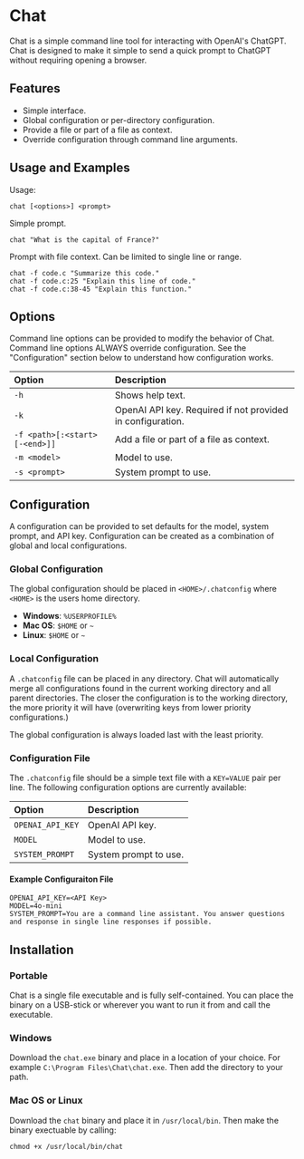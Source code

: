 # Chat

Chat is a simple command line tool for interacting with OpenAI's ChatGPT. Chat
is designed to make it simple to send a quick prompt to ChatGPT without
requiring opening a browser.

## Features

- Simple interface.
- Global configuration or per-directory configuration.
- Provide a file or part of a file as context.
- Override configuration through command line arguments.

## Usage and Examples
Usage:

`chat [<options>] <prompt>`

Simple prompt.

`chat "What is the capital of France?"`

Prompt with file context. Can be limited to single line or range.

`chat -f code.c "Summarize this code."`  
`chat -f code.c:25 "Explain this line of code."`  
`chat -f code.c:38-45 "Explain this function."`

## Options
Command line options can be provided to modify the behavior of Chat. Command line options ALWAYS override configuration. See the "Configuration" section below to understand how configuration works.

| Option | Description|
| :-- | :-- |
| `-h` | Shows help text. |
| `-k` | OpenAI API key. Required if not provided in configuration. |
| `-f <path>[:<start>[-<end>]]` | Add a file or part of a file as context. |
| `-m <model>` | Model to use. |
| `-s <prompt>` | System prompt to use. |

## Configuration
A configuration can be provided to set defaults for the model, system prompt, and API key. Configuration can be created as a combination of global and local configurations.

### Global Configuration
The global configuration should be placed in `<HOME>/.chatconfig` where `<HOME>` is the users home directory.

- **Windows**: `%USERPROFILE%`
- **Mac OS**: `$HOME` or `~`
- **Linux**: `$HOME` or `~`

### Local Configuration
A `.chatconfig` file can be placed in any directory. Chat will automatically merge all configurations found in the current working directory and all parent directories. The closer the configuration is to the working directory, the more priority it will have (overwriting keys from lower priority configurations.)

The global configuration is always loaded last with the least priority.

### Configuration File

The `.chatconfig` file should be a simple text file with a `KEY=VALUE` pair per line. The following configuration options are currently available:

| Option | Description|
| :-- | :-- |
| `OPENAI_API_KEY` | OpenAI API key. |
| `MODEL` | Model to use. |
| `SYSTEM_PROMPT` | System prompt to use. |

#### Example Configuraiton File
```
OPENAI_API_KEY=<API Key>
MODEL=4o-mini
SYSTEM_PROMPT=You are a command line assistant. You answer questions and response in single line responses if possible.
```

## Installation

### Portable
Chat is a single file executable and is fully self-contained. You can place the binary on a USB-stick or wherever you want to run it from and call the executable.

### Windows
Download the `chat.exe` binary and place in a location of your choice. For example `C:\Program Files\Chat\chat.exe`. Then add the directory to your path.

### Mac OS or Linux
Download the `chat` binary and place it in `/usr/local/bin`. Then make the binary exectuable by calling: 

`chmod +x /usr/local/bin/chat`